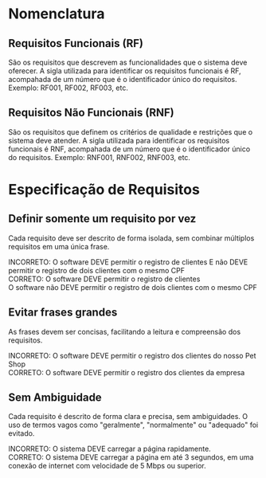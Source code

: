 # Nomenclatura

## Requisitos Funcionais (RF)
São os requisitos que descrevem as funcionalidades que o sistema deve oferecer. A sigla utilizada para identificar os requisitos funcionais é RF, acompahada de um número que é o identificador único do requisitos.  Exemplo: RF001, RF002, RF003, etc.

## Requisitos Não Funcionais (RNF)
São os requisitos que definem os critérios de qualidade e restrições que o sistema deve atender. A sigla utilizada para identificar os requisitos funcionais é RNF, acompahada de um número que é o identificador único do requisitos.  Exemplo: RNF001, RNF002, RNF003, etc.

# Especificação de Requisitos

## Definir somente um requisito por vez
Cada requisito deve ser descrito de forma isolada, sem combinar múltiplos requisitos em uma única frase. <br>

INCORRETO: O software DEVE permitir o registro de clientes E não DEVE permitir o registro de dois clientes com o mesmo CPF <br>
CORRETO: O software DEVE permitir o registro de clientes <br>
O software não DEVE permitir o registro de dois clientes com o mesmo CPF

## Evitar frases grandes
As frases devem ser concisas, facilitando a leitura e compreensão dos requisitos. <br>

INCORRETO: O software DEVE permitir o registro dos clientes do nosso Pet Shop <br>
CORRETO: O software DEVE permitir o registro dos clientes da empresa

## Sem Ambiguidade
Cada requisito é descrito de forma clara e precisa, sem ambiguidades. O uso de termos vagos como "geralmente", "normalmente" ou "adequado" foi evitado. <br>

INCORRETO: O sistema DEVE carregar a página rapidamente. <br>
CORRETO: O sistema DEVE carregar a página em até 3 segundos, em uma conexão de internet com velocidade de 5 Mbps ou superior.
